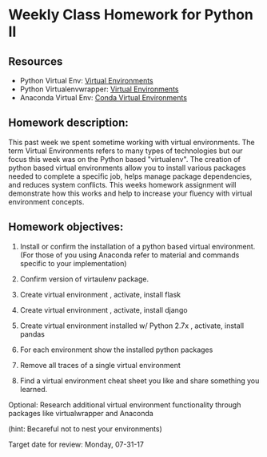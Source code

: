 # Weekly Class Homework for Python II

## Resources

* Python Virtual Env: [Virtual Environments](http://python-guide-pt-br.readthedocs.io/en/latest/dev/virtualenvs/)
* Python Virtualenvwrapper: [Virtual Environments](https://virtualenvwrapper.readthedocs.io/en/latest/)
* Anaconda Virtual Env: [Conda Virtual Environments](https://conda.io/docs/using/envs.html)


## Homework description: 

This past week we spent sometime working with virtual environments. The term Virtual Environments refers to many
types of technologies but our focus this week was on the Python based "virtualenv". The creation of python based virtual 
environments allow you to install various packages needed to complete a specific job, helps manage package dependencies,
and reduces system conflicts. This weeks homework assignment will demonstrate how this works and help to increase 
your fluency with virtual environment concepts.


## Homework objectives:
  
1. Install or confirm the installation of a python based virtual environment.
   (For those of you using Anaconda refer to material and commands specific to your implementation)
   
2. Confirm version of virtaulenv package.

3. Create virtual environment <venv-1>, activate, install flask

4. Create virtual environment <venv-2>, activate, install django

5. Create virtual environment <venv-3> installed w/ Python 2.7x , activate, install pandas

6. For each environment show the installed python packages

7. Remove all traces of a single virtual environment

8. Find a virtual environment cheat sheet you like and share something you learned.

Optional: Research additional virtual environment functionality through packages like 
virtualwrapper and Anaconda

(hint: Becareful not to nest your environments)

Target date for review: Monday, 07-31-17
